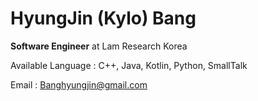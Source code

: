# HyungJin (Kylo) Bang

**Software Engineer** at Lam Research Korea

Available Language : C++, Java, Kotlin, Python, SmallTalk

Email : Banghyungjin@gmail.com


<!---
Banghyungjin/Banghyungjin is a ✨ special ✨ repository because its `README.md` (this file) appears on your GitHub profile.
You can click the Preview link to take a look at your changes.
--->
